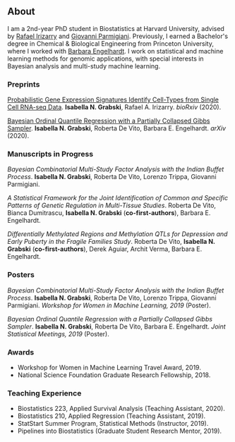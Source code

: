 ## About

I am a 2nd-year PhD student in Biostatistics at Harvard University, advised by [Rafael Irizarry](https://rafalab.github.io/) and [Giovanni Parmigiani](https://scholar.harvard.edu/parmigiani). Previously, I earned a Bachelor's degree in Chemical & Biological Engineering from Princeton University, where I worked with [Barbara Engelhardt](https://www.cs.princeton.edu/~bee/). I work on statistical and machine learning methods for genomic applications, with special interests in Bayesian analysis and multi-study machine learning. 

### Preprints

[Probabilistic Gene Expression Signatures Identify Cell-Types from Single Cell RNA-seq Data](https://www.biorxiv.org/content/10.1101/2020.01.05.895441v2). **Isabella N. Grabski**, Rafael A. Irizarry. *bioRxiv* (2020).

[Bayesian Ordinal Quantile Regression with a Partially Collapsed Gibbs Sampler](https://arxiv.org/abs/1911.07099). **Isabella N. Grabski**, Roberta De Vito, Barbara E. Engelhardt. *arXiv* (2020).

### Manuscripts in Progress

*Bayesian Combinatorial Multi-Study Factor Analysis with the Indian Buffet Process*. **Isabella N. Grabski**, Roberta De Vito, Lorenzo Trippa, Giovanni Parmigiani.

*A Statistical Framework for the Joint Identification of Common and Specific Patterns of Genetic Regulation in Multi-Tissue Studies*. Roberta De Vito, Bianca Dumitrascu, **Isabella N. Grabski** (**co-first-authors**), Barbara E. Engelhardt.

*Differentially Methylated Regions and Methylation QTLs for Depression and Early Puberty in the Fragile Families Study*. Roberta De Vito, **Isabella N. Grabski** (**co-first-authors**), Derek Aguiar, Archit Verma, Barbara E. Engelhardt. 

### Posters

*Bayesian Combinatorial Multi-Study Factor Analysis with the Indian Buffet Process*. **Isabella N. Grabski**, Roberta De Vito, Lorenzo Trippa, Giovanni Parmigiani. *Workshop for Women in Machine Learning, 2019* (Poster).

*Bayesian Ordinal Quantile Regression with a Partially Collapsed Gibbs Sampler*. **Isabella N. Grabski**, Roberta De Vito, Barbara E. Engelhardt. *Joint Statistical Meetings, 2019* (Poster). 

### Awards

* Workshop for Women in Machine Learning Travel Award, 2019.
* National Science Foundation Graduate Research Fellowship, 2018. 

### Teaching Experience

* Biostatistics 223, Applied Survival Analysis (Teaching Assistant, 2020).
* Biostatistics 210, Applied Regression (Teaching Assistant, 2019).
* StatStart Summer Program, Statistical Methods (Instructor, 2019).
* Pipelines into Biostatistics (Graduate Student Research Mentor, 2019).
